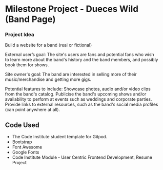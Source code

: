 # Milestone Project - Dueces Wild (Band Page)

### Project Idea
Build a website for a band (real or fictional)

External user’s goal:
The site's users are fans and potential fans who wish to learn more about the band's history and the band members, and possibly book them for shows.

Site owner's goal:
The band are interested in selling more of their music/merchandise and getting more gigs.

Potential features to include:
Showcase photos, audio and/or video clips from the band's catalog.
Publicise the band's upcoming shows and/or availability to perform at events such as weddings and corporate parties.
Provide links to external resources, such as the band's social media profiles (can point anywhere at all).

## Code Used

- The Code Institute student template for Gitpod.
- Bootstrap
- Font Awesome
- Google Fonts
- Code Institute Module - User Centric Frontend Development, Resume Project
